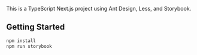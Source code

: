 This is a TypeScript Next.js project using Ant Design, Less, and Storybook.

## Getting Started

```bash
npm install
npm run storybook
```
